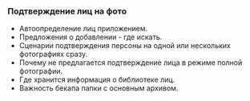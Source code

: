 ### Подтверждение лиц на фото

- Автоопределение лиц приложением.
- Предложения о добавлении - где искать. 
- Сценарии подтверждения персоны на одной или нескольких фотографиях сразу.
- Почему не предлагается подтверждение лица в режиме полной фотографии.
- Где хранится информация о библиотеке лиц.
- Важность бекапа папки с основным архивом.
